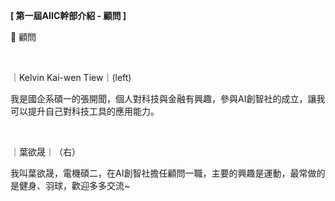 **[ 第一屆AIIC幹部介紹 - 顧問 ]**

💼 顧問

&nbsp;

｜Kelvin Kai-wen Tiew｜(left)

我是國企系碩一的張開聞，個人對科技與金融有興趣，參與AI創智社的成立，讓我可以提升自己對科技工具的應用能力。

&nbsp;

｜葉欲晟｜（右）

我叫葉欲晟，電機碩二，在AI創智社擔任顧問一職，主要的興趣是運動，最常做的是健身、羽球，歡迎多多交流~
